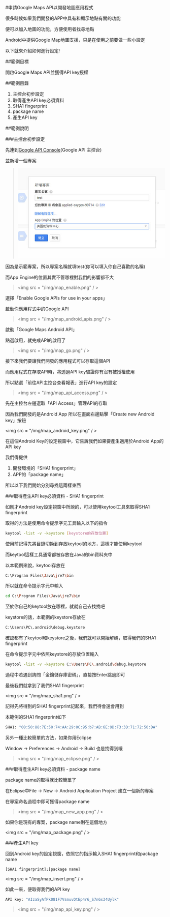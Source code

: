 #申請Google Maps API以開發地圖應用程式

很多時候如果我們開發的APP中具有和顯示地點有關的功能

便可以加入地圖的功能，方便使用者找尋地點

Android中提供Google Map地圖支援，只是在使用之前要做一些小設定

以下就來介紹如何進行設定!

##範例目標

開啟Google Maps API並獲得API key授權

##範例目錄

1. 主控台初步設定
2. 取得產生API key必須資料
  1. SHA1 fingerprint
  2. package name
3. 產生API key

##範例說明

###主控台初步設定


先連到[Google API Console](https://code.google.com/apis/console)(Google API 主控台)

並新增一個專案

><img src = "/img/map_start.jpg" />


因為是示範專案，所以專案名稱就填test(你可以填入你自己喜歡的名稱)

而App Engine的位置其實不管哪裡對我們的影響都不大



><img src = "/img/map_enable.png" / >


選擇「Enable Google APIs for use in your apps」

啟動你應用程式中的Google API


><img src = "/img/map_android_apis.png" / >

啟動「Google Maps Android API」

點選啟用，就完成API的啟用了

><img src = "/img/map_go.png" / >

接下來我們要讓我們開發的應用程式可以存取這個API

而應用程式在存取API時，將透過API key驗證你有沒有被授權使用

所以點選「前往API主控台查看報表」進行API key的設定

><img src = "/img/map_api_access.png" / >

先在主控台左邊選取「API Access」管理API的存取

因為我們開發的是Android App 所以在畫面右邊點擊「Create new Android key」按鈕

<img src = "/img/map_android_key.png" / >

在這個Android Key的設定視窗中，它告訴我們如果要產生適用於Android App的API key

我們得提供

1. 開發環境的「SHA1 fingerprint」
2. APP的「package name」

所以以下我們開始分別尋找這兩樣東西

###取得產生API key必須資料 - SHA1 fingerprint

如剛才Android key設定視窗中所說的，可以使用keytool工具來取得SHA1 fingerprint

取得的方法是使用命令提示字元工具輸入以下的指令

```bash
keytool -list -v -keystore [keystore的存放位置]
```

使用前記得先將目錄切換到存放keytool的地方，這樣才能使用keytool

而keytool這樣工具通常都被存放在Java的bin資料夾中

以本範例來說，keytool存放在

```bash
C:\Program Files\Java\jre7\bin
```

所以就在命令提示字元中輸入

```bash
cd C:\Program Files\Java\jre7\bin
```

至於你自己的keytool放在哪裡，就就自己去找找吧

keystore的話，本範例的keystore存放在

```bash
C:\Users\PC\.android\debug.keystore
```

確認都有了keytool和keystore之後，我們就可以開始解碼，取得我們的SHA1 fingerprint

在命令提示字元中依照keystore的存放位置輸入

```bash
keytool -list -v -keystore C:\Users\PC\.android\debug.keystore
```

過程中若遇到詢問「金鑰儲存庫密碼」，直接按Enter跳過即可

最後我們就拿到了我們SHA1 fingerprint

<img src = "/img/map_sha1.png" / >

記得先將得到的SHA1 fingerprint記起來，我們待會還會用到

本範例的SHA1 fingerprint如下

```bash
SHA1: "00:50:88:7E:50:74:AA:29:0C:95:b7:AB:6E:9D:F3:3D:71:72:50:DA"

```

另外一種比較簡單的方法，如果你用Eclipse

Window -> Preferences -> Android -> Build 也是找得到哦

><img src = "/img/map_eclipse.png" / >



###取得產生API key必須資料 - package name

package name的取得就比較簡單了

在Eclipse中File -> New -> Android Application Project 建立一個新的專案

在專案命名過程中即可獲得package name

><img src = "/img/map_new_app.png" / >

如果你是現有的專案，package name則在這個地方

<img src = "/img/map_package.png" / >


###產生API key

回到Android key的設定視窗，依照它的指示輸入SHA1 fingerprint和package name

```
[SHA1 fingerprint];[package name]
```

<img src = "/img/map_insert.png" / >

如此一來，便取得我們的API key

```bash
API key: "AIzaSyAfPk081F7VsmuvQtEp4r6_S7nGs34Uylk"
```

><img src = "/img/map_api_key.png" / >



